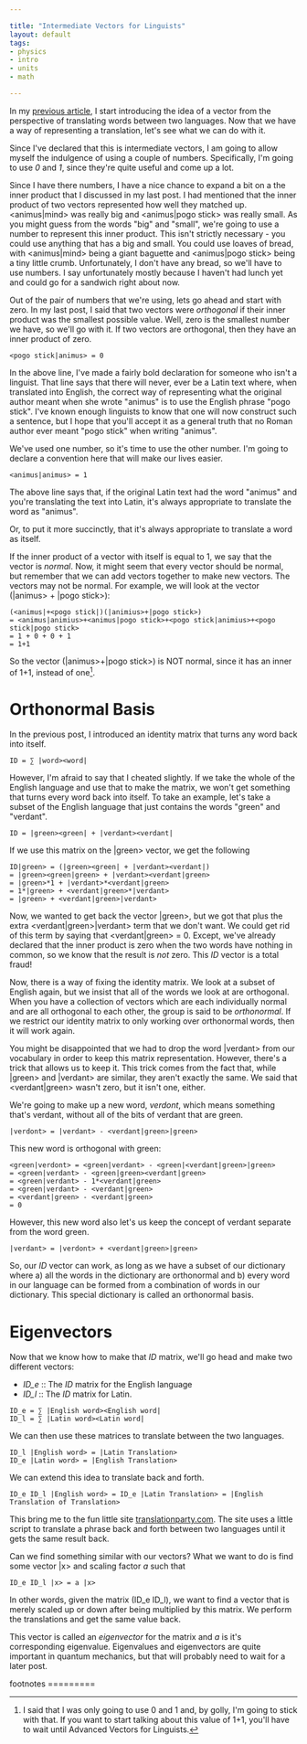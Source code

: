 ```yaml
---

title: "Intermediate Vectors for Linguists"
layout: default
tags:
- physics
- intro
- units
- math

---
```


In my
[previous article](http://rprospero.github.io/2014/08/09/vectors-for-linguists.html),
I start introducing the idea of a vector from the perspective of
translating words between two languages.  Now that we have a way of
representing a translation, let's see what we can do with it.

Since I've declared that this is intermediate vectors, I am going to
allow myself the indulgence of using a couple of numbers.
Specifically, I'm going to use *0* and *1*, since they're quite useful
and come up a lot.

Since I have there numbers, I have a nice chance to expand a bit on a
the inner product that I discussed in my last post.  I had mentioned
that the inner product of two vectors represented how well they
matched up.  <animus|mind> was really big and <animus|pogo stick> was
really small.  As you might guess from the words "big" and "small",
we're going to use a number to represent this inner product.  This
isn't strictly necessary - you could use anything that has a big and
small.  You could use loaves of bread, with <animus|mind> being a
giant baguette and <animus|pogo stick> being a tiny little crumb.
Unfortunately, I don't have any bread, so we'll have to use numbers.
I say unfortunately mostly because I haven't had lunch yet and could
go for a sandwich right about now.

Out of the pair of numbers that we're using, lets go ahead and start
with zero.  In my last post, I said that two vectors were *orthogonal*
if their inner product was the smallest possible value.  Well, zero is
the smallest number we have, so we'll go with it.  If two vectors are
orthogonal, then they have an inner product of zero.

~~~
<pogo stick|animus> = 0
~~~

In the above line, I've made a fairly bold declaration for someone who
isn't a linguist.  That line says that there will never, ever be a
Latin text where, when translated into English, the correct way of
representing what the original author meant when she wrote "animus" is
to use the English phrase "pogo stick".  I've known enough linguists
to know that one will now construct such a sentence, but I hope that
you'll accept it as a general truth that no Roman author ever meant
"pogo stick" when writing "animus".

We've used one number, so it's time to use the other number.  I'm
going to declare a convention here that will make our lives easier.

~~~
<animus|animus> = 1
~~~

The above line says that, if the original Latin text had the word
"animus" and you're translating the text into Latin, it's always
appropriate to translate the word as "animus".

Or, to put it more succinctly, that it's always appropriate to
translate a word as itself.

If the inner product of a vector with itself is equal to 1, we say
that the vector is *normal*.  Now, it might seem that every vector
should be normal, but remember that we can add vectors together to
make new vectors.  The vectors may not be normal.  For example, we
will look at the vector (|animus> + |pogo stick>):

~~~
(<animus|+<pogo stick|)(|animius>+|pogo stick>)
= <animus|animius>+<animus|pogo stick>+<pogo stick|animius>+<pogo stick|pogo stick>
= 1 + 0 + 0 + 1
= 1+1
~~~

So the vector (|animus>+|pogo stick>) is NOT normal, since it has an
inner of 1+1, instead of one[^1].

Orthonormal Basis
====

In the previous post, I introduced an identity matrix that turns any
word back into itself.

~~~
ID = ∑ |word><word|
~~~

However, I'm afraid to say that I cheated slightly.  If we take the whole of the English language and use that to make the matrix, we won't get something that turns every word back into itself.  To take an example, let's take a subset of the English language that just contains the words "green" and "verdant".

~~~
ID = |green><green| + |verdant><verdant|
~~~

If we use this matrix on the |green> vector,
we get the following

~~~
ID|green> = (|green><green| + |verdant><verdant|)
= |green><green|green> + |verdant><verdant|green>
= |green>*1 + |verdant>*<verdant|green>
= 1*|green> + <verdant|green>*|verdant>
= |green> + <verdant|green>|verdant>
~~~

Now, we wanted to get back the vector |green>, but we got that plus
the extra <verdant|green>|verdant> term that we don't want.  We could
get rid of this term by saying that <verdant|green> = 0.  Except,
we've already declared that the inner product is zero when the two
words have nothing in common, so we know that the result is *not*
zero.  This *ID* vector is a total fraud!

Now, there is a way of fixing the identity matrix.  We look at a
subset of English again, but we insist that all of the words we look
at are orthogonal.  When you have a collection of vectors which are
each individually normal and are all orthogonal to each other, the
group is said to be *orthonormal*.  If we restrict our identity matrix
to only working over orthonormal words, then it will work again.

You might be disappointed that we had to drop the word |verdant> from
our vocabulary in order to keep this matrix representation.  However,
there's a trick that allows us to keep it.  This trick comes from the
fact that, while |green> and |verdant> are similar, they aren't
exactly the same.  We said that <verdant|green> wasn't zero, but it
isn't one, either.

We're going to make up a new word, *verdont*, which means something
that's verdant, without all of the bits of verdant that are green.

~~~
|verdont> = |verdant> - <verdant|green>|green>
~~~

This new word is orthogonal with green:

~~~
<green|verdont> = <green|verdant> - <green|<verdant|green>|green>
= <green|verdant> - <green|green><verdant|green>
= <green|verdant> - 1*<verdant|green>
= <green|verdant> - <verdant|green>
= <verdant|green> - <verdant|green>
= 0
~~~

However, this new word also let's us keep the concept of verdant
separate from the word green.

~~~
|verdant> = |verdont> + <verdant|green>|green>
~~~

So, our *ID* vector can work, as long as we have a subset of our
dictionary where a) all the words in the dictionary are orthonormal
and b) every word in our language can be formed from a combination of
words in our dictionary.  This special dictionary is called an
orthonormal basis.

Eigenvectors
=========

Now that we know how to make that *ID* matrix, we'll go head and make
two different vectors:

- *ID_e* :: The *ID* matrix for the English language
- *ID_l* :: The *ID* matrix for Latin.

~~~
ID_e = ∑ |English word><English word|
ID_l = ∑ |Latin word><Latin word|
~~~

We can then use these matrices to translate between the two languages.

~~~
ID_l |English word> = |Latin Translation>
ID_e |Latin word> = |English Translation>
~~~

We can extend this idea to translate back and forth.

~~~
ID_e ID_l |English word> = ID_e |Latin Translation> = |English Translation of Translation>
~~~

This bring me to the fun little site
[translationparty.com](http://www.translationparty.com).  The site
uses a little script to translate a phrase back and forth between two
languages until it gets the same result back.

Can we find something similar with our vectors?  What we want to do is
find some vector |x> and scaling factor *a* such that

~~~
ID_e ID_l |x> = a |x>
~~~

In other words, given the matrix (ID_e ID_l), we want to find a vector
that is merely scaled up or down after being multiplied by this
matrix. We perform the translations and get the same value back.

This vector is called an *eigenvector* for the matrix and *a* is it's
corresponding eigenvalue.  Eigenvalues and eigenvectors are quite
important in quantum mechanics, but that will probably need to wait
for a later post.

footnotes =========

[^1]: I said that I was only going to use 0 and 1 and, by golly, I'm going to stick with that.  If you want to start talking about this value of 1+1, you'll have to wait until Advanced Vectors for Linguists.
